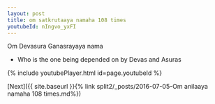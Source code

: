 ```yaml
---
layout: post
title: om satkrutaaya namaha 108 times
youtubeId: nIngvo_yxFI
---
```

 
 
Om Devasura Ganasrayaya nama 
 
 -  Who is the one being depended on by Devas and Asuras 
 
  
 
  
 
 
 
 
 
 


{% include youtubePlayer.html id=page.youtubeId %}
 
[Next]({{ site.baseurl }}{% link  split2/_posts/2016-07-05-Om anilaaya namaha 108 times.md%})
 
